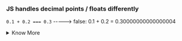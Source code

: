 
### JS handles decimal points / floats differently
`0.1 + 0.2 === 0.3` -----> false: 0.1 + 0.2 = 0.30000000000000004
<details>
  <summary>Know More</summary>
  1. The maximum number of decimals is 17
</details>
